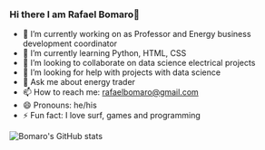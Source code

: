 ### Hi there I am Rafael Bomaro👋

- 🔭 I’m currently working on as Professor and Energy business development coordinator
- 🌱 I’m currently learning Python, HTML, CSS
- 👯 I’m looking to collaborate on data science electrical projects
- 🤔 I’m looking for help with projects with data science 
- 💬 Ask me about energy trader
- 📫 How to reach me: rafaelbomaro@gmail.com
- 😄 Pronouns: he/his
- ⚡ Fun fact: I love surf, games and programming 


![Bomaro's GitHub stats](https://github-readme-stats.vercel.app/api?username=bomaro&count_private=true)
